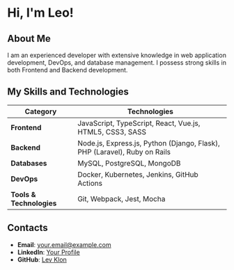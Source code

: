 # Hi, I'm Leo!

## About Me
I am an experienced developer with extensive knowledge in web application development, DevOps, and database management. I possess strong skills in both Frontend and Backend development.

## My Skills and Technologies

| **Category** | **Technologies** |
|--------------|------------------|
| **Frontend** | JavaScript, TypeScript, React, Vue.js, HTML5, CSS3, SASS |
| **Backend**  | Node.js, Express.js, Python (Django, Flask), PHP (Laravel), Ruby on Rails |
| **Databases**| MySQL, PostgreSQL, MongoDB |
| **DevOps**   | Docker, Kubernetes, Jenkins, GitHub Actions |
| **Tools & Technologies** | Git, Webpack, Jest, Mocha |

## Contacts
- **Email**: [your.email@example.com](mailto:your.email@example.com)
- **LinkedIn**: [Your Profile](https://linkedin.com/in/yourprofile)
- **GitHub**: [Lev Klon](https://github.com/levklon)
